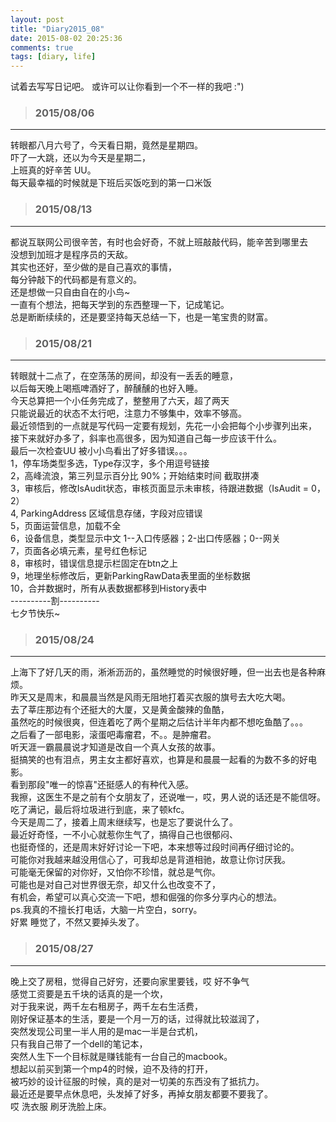 ```yaml
---
layout: post
title: "Diary2015_08"
date: 2015-08-02 20:25:36
comments: true
tags: [diary, life]
---
```


试着去写写日记吧。 或许可以让你看到一个不一样的我吧 :")  

<!--more-->
   

>### 2015/08/06 ###
----------
转眼都八月六号了，今天看日期，竟然是星期四。     
吓了一大跳，还以为今天是星期二，    
上班真的好辛苦 UU。     
每天最幸福的时候就是下班后买饭吃到的第一口米饭        


>### 2015/08/13 ###
----------
都说互联网公司很辛苦，有时也会好奇，不就上班敲敲代码，能辛苦到哪里去     
没想到加班才是程序员的天敌。    
其实也还好，至少做的是自己喜欢的事情，    
每分钟敲下的代码都是有意义的。    
还是想做一只自由自在的小鸟~     
一直有个想法，把每天学到的东西整理一下，记成笔记。    
总是断断续续的，还是要坚持每天总结一下，也是一笔宝贵的财富。   


>### 2015/08/21 ###
----------
转眼就十二点了，在空荡荡的房间，却没有一丢丢的睡意，    
以后每天晚上喝瓶啤酒好了，醉醺醺的也好入睡。     
今天总算把一个小任务完成了，整整用了六天，超了两天    
只能说最近的状态不太行吧，注意力不够集中，效率不够高。   
最近领悟到的一点就是写代码一定要有规划，先花一小会把每个小步骤列出来，    
接下来就好办多了，斜率也高很多，因为知道自己每一步应该干什么。    
最后一次检查UU 被小小鸟看出了好多错误。。。        
1，停车场类型多选，Type存汉字，多个用逗号链接   
2，高峰流浪，第三列显示百分比  90%；开始结束时间 截取拼凑   
3，审核后，修改IsAudit状态，审核页面显示未审核，待跟进数据（IsAudit = 0，2）   
4, ParkingAddress 区域信息存储，字段对应错误   
5，页面运营信息，加载不全   
6，设备信息，类型显示中文  1--入口传感器；2-出口传感器；0--网关   
7，页面各必填元素，星号红色标记   
8，审核时，错误信息提示栏固定在btn之上   
9，地理坐标修改后，更新ParkingRawData表里面的坐标数据   
10，合并数据时，所有从表数据都移到History表中   
----------割----------   
七夕节快乐~      
<img class="lazy" data-original="/images/blog\150801_diary/1501.JPG" >   


>### 2015/08/24 ###
----------
上海下了好几天的雨，淅淅沥沥的，虽然睡觉的时候很好睡，但一出去也是各种麻烦。    
昨天又是周末，和晨晨当然是风雨无阻地打着买衣服的旗号去大吃大喝。    
去了莘庄那边有个还挺大的大厦，又是黄金酸辣的鱼酷，    
虽然吃的时候很爽，但连着吃了两个星期之后估计半年内都不想吃鱼酷了。。。     
之后看了一部电影，滚蛋吧毒瘤君，不。。是肿瘤君。      
听天涯一霸晨晨说才知道是改自一个真人女孩的故事。    
挺搞笑的也有泪点，男主女主都好喜欢，也算是和晨晨一起看的为数不多的好电影。    
看到那段"唯一的惊喜"还挺感人的有种代入感。     
我擦，这医生不是之前有个女朋友了，还说唯一，哎，男人说的话还是不能信呀。     
吃了满记，最后将垃圾进行到底，来了顿kfc。  
今天是周二了，接着上周末继续写，也是忘了要说什么了。    
最近好奇怪，一不小心就惹你生气了，搞得自己也很郁闷、    
也挺奇怪的，还是周末好好讨论一下吧，本来想等过段时间再仔细讨论的。    
可能你对我越来越没用信心了，可我却总是背道相驰，故意让你讨厌我。   
可能毫无保留的对你好，又怕你不珍惜，就总是气你。     
可能也是对自己对世界很无奈，却又什么也改变不了，    
有机会，希望可以真心交流一下吧，想和倔强的你多分享内心的想法。    
ps.我真的不擅长打电话，大脑一片空白，sorry。    
好累 睡觉了，不然又要掉头发了。         


>### 2015/08/27 ###
----------
晚上交了房租，觉得自己好穷，还要向家里要钱，哎 好不争气     
感觉工资要是五千块的话真的是一个坎，      
对于我来说，两千左右租房子，两千左右生活费，     
刚好保证基本的生活，要是一个月一万的话，过得就比较滋润了，     
突然发现公司里一半人用的是mac一半是台式机，    
只有我自己带了一个dell的笔记本，    
突然人生下一个目标就是赚钱能有一台自己的macbook。     
想起以前买到第一个mp4的时候，迫不及待的打开，    
被巧妙的设计征服的时候，真的是对一切美的东西没有了抵抗力。    
最近还是要早点休息吧，头发掉了好多，再掉女朋友都要不要我了。     
哎  洗衣服 刷牙洗脸上床。      

